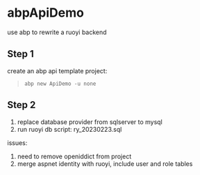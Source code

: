 # abpApiDemo

use abp to rewrite a ruoyi backend

## Step 1
create an abp api template project:

> `abp new ApiDemo -u none`

## Step 2
1. replace database provider from sqlserver to mysql
2. run ruoyi db script: ry_20230223.sql

issues:
1. need to remove openiddict from project
2. merge aspnet identity with ruoyi, include user and role tables
